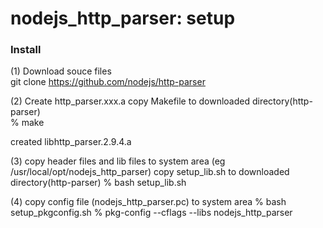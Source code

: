 nodejs_http_parser: setup
===============


### Install
(1) Download souce files  
git clone https://github.com/nodejs/http-parser

(2) Create http_parser.xxx.a
copy Makefile to downloaded directory(http-parser)  
% make  

created libhttp_parser.2.9.4.a

(3) copy header files and lib files to system area 
(eg /usr/local/opt/nodejs_http_parser)
copy setup_lib.sh to downloaded directory(http-parser)
% bash setup_lib.sh

(4) copy config file (nodejs_http_parser.pc) to system area 
% bash setup_pkgconfig.sh
% pkg-config --cflags --libs nodejs_http_parser


